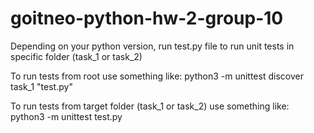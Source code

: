 # goitneo-python-hw-2-group-10

Depending on your python version, run test.py file to run unit tests in specific folder (task_1 or task_2)

To run tests from root use something like:
python3 -m unittest discover task_1 "test.py"

To run tests from target folder (task_1 or task_2) use something like:
python3 -m unittest test.py